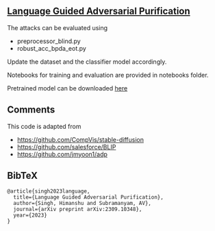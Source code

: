 ## [Language Guided Adversarial Purification](https://arxiv.org/abs/2309.10348v1)
                     
The attacks can be evaluated using
- preprocessor_blind.py
- robust_acc_bpda_eot.py

Update the dataset and the classifier model accordingly.

Notebooks for training and evaluation are provided in notebooks folder.

Pretrained model can be downloaded [here](https://drive.google.com/drive/folders/1aCr-M1TZZae5JyXiTajZUXmdRjelRaNu?usp=sharing) 

## Comments 

This code is adapted from 
- https://github.com/CompVis/stable-diffusion
- https://github.com/salesforce/BLIP
- https://github.com/jmyoon1/adp

## BibTeX

```
@article{singh2023language,
  title={Language Guided Adversarial Purification},
  author={Singh, Himanshu and Subramanyam, AV},
  journal={arXiv preprint arXiv:2309.10348},
  year={2023}
}
```
